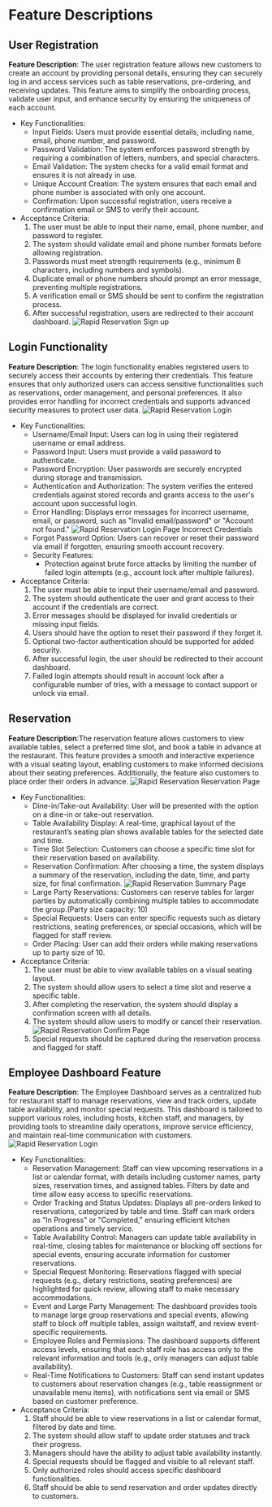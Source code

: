 # Feature Descriptions

## User Registration
**Feature Description**: The user registration feature allows new customers to create an account by providing personal details, ensuring they can securely log in and access services such as table reservations, pre-ordering, and receiving updates. This feature aims to simplify the onboarding process, validate user input, and enhance security by ensuring the uniqueness of each account.
 - Key Functionalities:
   - Input Fields: Users must provide essential details, including name, email, phone number, and password.
   - Password Validation: The system enforces password strength by requiring a combination of letters, numbers, and special characters.
   - Email Validation: The system checks for a valid email format and ensures it is not already in use.
   - Unique Account Creation: The system ensures that each email and phone number is associated with only one account.
   - Confirmation: Upon successful registration, users receive a confirmation email or SMS to verify their account.
 - Acceptance Criteria:
   1. The user must be able to input their name, email, phone number, and password to register.
   2. The system should validate email and phone number formats before allowing registration.
   3. Passwords must meet strength requirements (e.g., minimum 8 characters, including numbers and symbols).
   4. Duplicate email or phone numbers should prompt an error message, preventing multiple registrations.
   5. A verification email or SMS should be sent to confirm the registration process.
   6. After successful registration, users are redirected to their account dashboard.
      ![Rapid Reservation Sign up](Pictures/updated-signup.jpg)

## Login Functionality
**Feature Description**: The login functionality enables registered users to securely access their accounts by entering their credentials. This feature ensures that only authorized users can access sensitive functionalities such as reservations, order management, and personal preferences. It also provides error handling for incorrect credentials and supports advanced security measures to protect user data.
![Rapid Reservation Login](Pictures/updated-login.jpg)
 - Key Functionalities:
   - Username/Email Input: Users can log in using their registered username or email address.
   - Password Input: Users must provide a valid password to authenticate.
   - Password Encryption: User passwords are securely encrypted during storage and transmission.
   - Authentication and Authorization: The system verifies the entered credentials against stored records and grants access to the user's account upon successful login.
   - Error Handling: Displays error messages for incorrect username, email, or password, such as "Invalid email/password" or "Account not found."
     ![Rapid Reservation Login Page Incorrect Credentials](Pictures/InvalidLogin.jpg) 
   - Forgot Password Option: Users can recover or reset their password via email if forgotten, ensuring smooth account recovery.
   - Security Features:
     - Protection against brute force attacks by limiting the number of failed login attempts (e.g., account lock after multiple failures).
 - Acceptance Criteria:
   1. The user must be able to input their username/email and password.
   2. The system should authenticate the user and grant access to their account if the credentials are correct.
   3. Error messages should be displayed for invalid credentials or missing input fields.
   4. Users should have the option to reset their password if they forget it.
   5. Optional two-factor authentication should be supported for added security.
   6. After successful login, the user should be redirected to their account dashboard.
   7. Failed login attempts should result in account lock after a configurable number of tries, with a message to contact support or unlock via email.

## Reservation
**Feature Description**:The reservation feature allows customers to view available tables, select a preferred time slot, and book a table in advance at the restaurant. This feature provides a smooth and interactive experience with a visual seating layout, enabling customers to make informed decisions about their seating preferences. Additionally, the feature also customers to place order their orders in advance.
![Rapid Reservation Reservation Page](Pictures/Reservation.jpg)
 - Key Functionalities:
   - Dine-in/Take-out Availability: User will be presented with the option on a dine-in or take-out reservation.
   - Table Availability Display: A real-time, graphical layout of the restaurant’s seating plan shows available tables for the selected date and time.
   - Time Slot Selection: Customers can choose a specific time slot for their reservation based on availability.
   - Reservation Confirmation: After choosing a time, the system displays a summary of the reservation, including the date, time, and party size, for final confirmation.
     ![Rapid Reservation Summary Page](Pictures/summary-reservation-1.png)
   - Large Party Reservations: Customers can reserve tables for larger parties by automatically combining multiple tables to accommodate the group.(Party size capacity: 10)
   - Special Requests: Users can enter specific requests such as dietary restrictions, seating preferences, or special occasions, which will be flagged for staff review.
   - Order Placing: User can add their orders while making reservations up to party size of 10.
 - Acceptance Criteria:
   1. The user must be able to view available tables on a visual seating layout.
   2. The system should allow users to select a time slot and reserve a specific table.
   3. After completing the reservation, the system should display a confirmation screen with all details.
   4. The system should allow users to modify or cancel their reservation.
      ![Rapid Reservation Confirm Page](Pictures/confirm.png)
   6. Special requests should be captured during the reservation process and flagged for staff.
  
## Employee Dashboard Feature
**Feature Description**: The Employee Dashboard serves as a centralized hub for restaurant staff to manage reservations, view and track orders, update table availability, and monitor special requests. This dashboard is tailored to support various roles, including hosts, kitchen staff, and managers, by providing tools to streamline daily operations, improve service efficiency, and maintain real-time communication with customers.
![Rapid Reservation Login](Pictures/EmployeeDashMobile.jpg)
 - Key Functionalities:
   - Reservation Management: Staff can view upcoming reservations in a list or calendar format, with details including customer names, party sizes, reservation times, and assigned tables. Filters by date and time allow easy access to specific reservations.
   - Order Tracking and Status Updates: Displays all pre-orders linked to reservations, categorized by table and time. Staff can mark orders as "In Progress" or "Completed," ensuring efficient kitchen operations and timely service.
   - Table Availability Control: Managers can update table availability in real-time, closing tables for maintenance or blocking off sections for special events, ensuring accurate information for customer reservations.
   - Special Request Monitoring: Reservations flagged with special requests (e.g., dietary restrictions, seating preferences) are highlighted for quick review, allowing staff to make necessary accommodations.
   - Event and Large Party Management: The dashboard provides tools to manage large group reservations and special events, allowing staff to block off multiple tables, assign waitstaff, and review event-specific requirements.
   - Employee Roles and Permissions: The dashboard supports different access levels, ensuring that each staff role has access only to the relevant information and tools (e.g., only managers can adjust table availability).
   - Real-Time Notifications to Customers: Staff can send instant updates to customers about reservation changes (e.g., table reassignment or unavailable menu items), with notifications sent via email or SMS based on customer preference.
 - Acceptance Criteria:
   1.  Staff should be able to view reservations in a list or calendar format, filtered by date and time.
   2.  The system should allow staff to update order statuses and track their progress.
   3.  Managers should have the ability to adjust table availability instantly.
   4.  Special requests should be flagged and visible to all relevant staff.
   5.  Only authorized roles should access specific dashboard functionalities.
   6.  Staff should be able to send reservation and order updates directly to customers.
